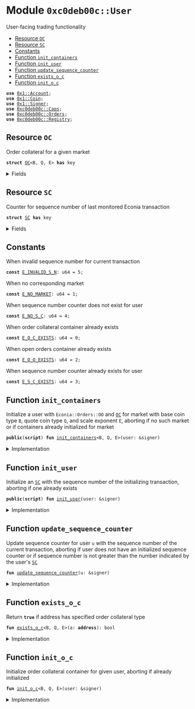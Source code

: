 
<a name="0xc0deb00c_User"></a>

# Module `0xc0deb00c::User`

User-facing trading functionality


-  [Resource `OC`](#0xc0deb00c_User_OC)
-  [Resource `SC`](#0xc0deb00c_User_SC)
-  [Constants](#@Constants_0)
-  [Function `init_containers`](#0xc0deb00c_User_init_containers)
-  [Function `init_user`](#0xc0deb00c_User_init_user)
-  [Function `update_sequence_counter`](#0xc0deb00c_User_update_sequence_counter)
-  [Function `exists_o_c`](#0xc0deb00c_User_exists_o_c)
-  [Function `init_o_c`](#0xc0deb00c_User_init_o_c)


<pre><code><b>use</b> <a href="../../../build/AptosFramework/docs/Account.md#0x1_Account">0x1::Account</a>;
<b>use</b> <a href="../../../build/AptosFramework/docs/Coin.md#0x1_Coin">0x1::Coin</a>;
<b>use</b> <a href="../../../build/MoveStdlib/docs/Signer.md#0x1_Signer">0x1::Signer</a>;
<b>use</b> <a href="Caps.md#0xc0deb00c_Caps">0xc0deb00c::Caps</a>;
<b>use</b> <a href="Orders.md#0xc0deb00c_Orders">0xc0deb00c::Orders</a>;
<b>use</b> <a href="Registry.md#0xc0deb00c_Registry">0xc0deb00c::Registry</a>;
</code></pre>



<a name="0xc0deb00c_User_OC"></a>

## Resource `OC`

Order collateral for a given market


<pre><code><b>struct</b> <a href="User.md#0xc0deb00c_User_OC">OC</a>&lt;B, Q, E&gt; <b>has</b> key
</code></pre>



<details>
<summary>Fields</summary>


<dl>
<dt>
<code>b_a: u64</code>
</dt>
<dd>
 Indivisible subunits of base coins available to withdraw
</dd>
<dt>
<code>b_c: <a href="../../../build/AptosFramework/docs/Coin.md#0x1_Coin_Coin">Coin::Coin</a>&lt;B&gt;</code>
</dt>
<dd>
 Base coins held as collateral
</dd>
<dt>
<code>q_a: u64</code>
</dt>
<dd>
 Indivisible subunits of quote coins available to withdraw
</dd>
<dt>
<code>q_c: <a href="../../../build/AptosFramework/docs/Coin.md#0x1_Coin_Coin">Coin::Coin</a>&lt;Q&gt;</code>
</dt>
<dd>
 Quote coins held as collateral
</dd>
</dl>


</details>

<a name="0xc0deb00c_User_SC"></a>

## Resource `SC`

Counter for sequence number of last monitored Econia transaction


<pre><code><b>struct</b> <a href="User.md#0xc0deb00c_User_SC">SC</a> <b>has</b> key
</code></pre>



<details>
<summary>Fields</summary>


<dl>
<dt>
<code>i: u64</code>
</dt>
<dd>

</dd>
</dl>


</details>

<a name="@Constants_0"></a>

## Constants


<a name="0xc0deb00c_User_E_INVALID_S_N"></a>

When invalid sequence number for current transaction


<pre><code><b>const</b> <a href="User.md#0xc0deb00c_User_E_INVALID_S_N">E_INVALID_S_N</a>: u64 = 5;
</code></pre>



<a name="0xc0deb00c_User_E_NO_MARKET"></a>

When no corresponding market


<pre><code><b>const</b> <a href="User.md#0xc0deb00c_User_E_NO_MARKET">E_NO_MARKET</a>: u64 = 1;
</code></pre>



<a name="0xc0deb00c_User_E_NO_S_C"></a>

When sequence number counter does not exist for user


<pre><code><b>const</b> <a href="User.md#0xc0deb00c_User_E_NO_S_C">E_NO_S_C</a>: u64 = 4;
</code></pre>



<a name="0xc0deb00c_User_E_O_C_EXISTS"></a>

When order collateral container already exists


<pre><code><b>const</b> <a href="User.md#0xc0deb00c_User_E_O_C_EXISTS">E_O_C_EXISTS</a>: u64 = 0;
</code></pre>



<a name="0xc0deb00c_User_E_O_O_EXISTS"></a>

When open orders container already exists


<pre><code><b>const</b> <a href="User.md#0xc0deb00c_User_E_O_O_EXISTS">E_O_O_EXISTS</a>: u64 = 2;
</code></pre>



<a name="0xc0deb00c_User_E_S_C_EXISTS"></a>

When sequence number counter already exists for user


<pre><code><b>const</b> <a href="User.md#0xc0deb00c_User_E_S_C_EXISTS">E_S_C_EXISTS</a>: u64 = 3;
</code></pre>



<a name="0xc0deb00c_User_init_containers"></a>

## Function `init_containers`

Initialize a user with <code>Econia::Orders::OO</code> and <code><a href="User.md#0xc0deb00c_User_OC">OC</a></code> for market
with base coin type <code>B</code>, quote coin type <code>Q</code>, and scale exponent
<code>E</code>, aborting if no such market or if containers already
initialized for market


<pre><code><b>public</b>(<b>script</b>) <b>fun</b> <a href="User.md#0xc0deb00c_User_init_containers">init_containers</a>&lt;B, Q, E&gt;(user: &signer)
</code></pre>



<details>
<summary>Implementation</summary>


<pre><code><b>public</b>(<b>script</b>) <b>fun</b> <a href="User.md#0xc0deb00c_User_init_containers">init_containers</a>&lt;B, Q, E&gt;(
    user: &signer
) {
    <b>assert</b>!(r_i_r&lt;B, Q, E&gt;(), <a href="User.md#0xc0deb00c_User_E_NO_MARKET">E_NO_MARKET</a>); // Assert market <b>exists</b>
    <b>let</b> user_addr = s_a_o(user); // Get user <b>address</b>
    // Assert user does not already have collateral container
    <b>assert</b>!(!<b>exists</b>&lt;<a href="User.md#0xc0deb00c_User_OC">OC</a>&lt;B, Q, E&gt;&gt;(user_addr), <a href="User.md#0xc0deb00c_User_E_O_C_EXISTS">E_O_C_EXISTS</a>);
    // Assert user does not already have open orders container
    <b>assert</b>!(!o_e_o&lt;B, Q, E&gt;(user_addr), <a href="User.md#0xc0deb00c_User_E_O_O_EXISTS">E_O_O_EXISTS</a>);
    // Pack empty collateral container
    <b>let</b> o_c = <a href="User.md#0xc0deb00c_User_OC">OC</a>&lt;B, Q, E&gt;{b_c: c_z&lt;B&gt;(), b_a: 0, q_c: c_z&lt;Q&gt;(), q_a: 0};
    <b>move_to</b>&lt;<a href="User.md#0xc0deb00c_User_OC">OC</a>&lt;B, Q, E&gt;&gt;(user, o_c); // Move <b>to</b> user account
    // Initialize empty open orders container under user account
    o_i_o&lt;B, Q, E&gt;(user, r_s_f&lt;E&gt;(), c_o_f_c());
}
</code></pre>



</details>

<a name="0xc0deb00c_User_init_user"></a>

## Function `init_user`

Initialize an <code><a href="User.md#0xc0deb00c_User_SC">SC</a></code> with the sequence number of the initializing
transaction, aborting if one already exists


<pre><code><b>public</b>(<b>script</b>) <b>fun</b> <a href="User.md#0xc0deb00c_User_init_user">init_user</a>(user: &signer)
</code></pre>



<details>
<summary>Implementation</summary>


<pre><code><b>public</b>(<b>script</b>) <b>fun</b> <a href="User.md#0xc0deb00c_User_init_user">init_user</a>(
    user: &signer
) {
    <b>let</b> user_addr = s_a_o(user); // Get user <b>address</b>
    // Assert user <b>has</b> not already initialized a sequence counter
    <b>assert</b>!(!<b>exists</b>&lt;<a href="User.md#0xc0deb00c_User_SC">SC</a>&gt;(user_addr), <a href="User.md#0xc0deb00c_User_E_S_C_EXISTS">E_S_C_EXISTS</a>);
    // Initialize sequence counter <b>with</b> user's sequence number
    <b>move_to</b>&lt;<a href="User.md#0xc0deb00c_User_SC">SC</a>&gt;(user, <a href="User.md#0xc0deb00c_User_SC">SC</a>{i: a_g_s_n(user_addr)});
}
</code></pre>



</details>

<a name="0xc0deb00c_User_update_sequence_counter"></a>

## Function `update_sequence_counter`

Update sequence counter for user <code>u</code> with the sequence number of
the current transaction, aborting if user does not have an
initialized sequence counter or if sequence number is not
greater than the number indicated by the user's <code><a href="User.md#0xc0deb00c_User_SC">SC</a></code>


<pre><code><b>fun</b> <a href="User.md#0xc0deb00c_User_update_sequence_counter">update_sequence_counter</a>(u: &signer)
</code></pre>



<details>
<summary>Implementation</summary>


<pre><code><b>fun</b> <a href="User.md#0xc0deb00c_User_update_sequence_counter">update_sequence_counter</a>(
    u: &signer,
) <b>acquires</b> <a href="User.md#0xc0deb00c_User_SC">SC</a> {
    <b>let</b> user_addr = s_a_o(u); // Get user <b>address</b>
    // Assert user <b>has</b> already initialized a sequence counter
    <b>assert</b>!(<b>exists</b>&lt;<a href="User.md#0xc0deb00c_User_SC">SC</a>&gt;(user_addr), <a href="User.md#0xc0deb00c_User_E_NO_S_C">E_NO_S_C</a>);
    // Borrow mutable reference <b>to</b> user's sequence counter
    <b>let</b> s_c = <b>borrow_global_mut</b>&lt;<a href="User.md#0xc0deb00c_User_SC">SC</a>&gt;(user_addr);
    <b>let</b> s_n = a_g_s_n(user_addr); // Get current sequence number
    // Assert new sequence number greater than that of counter
    <b>assert</b>!(s_n &gt; s_c.i, <a href="User.md#0xc0deb00c_User_E_INVALID_S_N">E_INVALID_S_N</a>);
    s_c.i = s_n; // Update counter <b>with</b> current sequence number
}
</code></pre>



</details>

<a name="0xc0deb00c_User_exists_o_c"></a>

## Function `exists_o_c`

Return <code><b>true</b></code> if address has specified order collateral type


<pre><code><b>fun</b> <a href="User.md#0xc0deb00c_User_exists_o_c">exists_o_c</a>&lt;B, Q, E&gt;(a: <b>address</b>): bool
</code></pre>



<details>
<summary>Implementation</summary>


<pre><code><b>fun</b> <a href="User.md#0xc0deb00c_User_exists_o_c">exists_o_c</a>&lt;B, Q, E&gt;(a: <b>address</b>): bool {<b>exists</b>&lt;<a href="User.md#0xc0deb00c_User_OC">OC</a>&lt;B, Q, E&gt;&gt;(a)}
</code></pre>



</details>

<a name="0xc0deb00c_User_init_o_c"></a>

## Function `init_o_c`

Initialize order collateral container for given user, aborting
if already initialized


<pre><code><b>fun</b> <a href="User.md#0xc0deb00c_User_init_o_c">init_o_c</a>&lt;B, Q, E&gt;(user: &signer)
</code></pre>



<details>
<summary>Implementation</summary>


<pre><code><b>fun</b> <a href="User.md#0xc0deb00c_User_init_o_c">init_o_c</a>&lt;B, Q, E&gt;(
    user: &signer,
) {
    // Assert user does not already have order collateral for market
    <b>assert</b>!(!<a href="User.md#0xc0deb00c_User_exists_o_c">exists_o_c</a>&lt;B, Q, E&gt;(s_a_o(user)), <a href="User.md#0xc0deb00c_User_E_O_C_EXISTS">E_O_C_EXISTS</a>);
    // Assert given market <b>has</b> actually been registered
    <b>assert</b>!(r_i_r&lt;B, Q, E&gt;(), <a href="User.md#0xc0deb00c_User_E_NO_MARKET">E_NO_MARKET</a>);
    // Pack empty order collateral container
    <b>let</b> o_c = <a href="User.md#0xc0deb00c_User_OC">OC</a>&lt;B, Q, E&gt;{b_c: c_z&lt;B&gt;(), b_a: 0, q_c: c_z&lt;Q&gt;(), q_a: 0};
    <b>move_to</b>&lt;<a href="User.md#0xc0deb00c_User_OC">OC</a>&lt;B, Q, E&gt;&gt;(user, o_c); // Move <b>to</b> user account
}
</code></pre>



</details>
